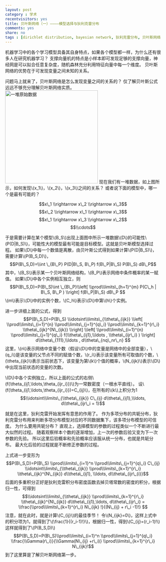 ```yaml
---
layout: post 
category : 学术
recentvisitors: yes
title: 贝叶斯网络（一）————模型选择与狄利克雷分布
comments: yes
share: no
tags : [dirichlet distribution, bayesian network, 狄利克雷分布, 贝叶斯网络, 模型选择, 机器学习 ]
---
```


机器学习中的各个学习模型具备其自身特点，如果各个模型都一样，为什么还有很多人在研究机器学习？
支撑向量机的特点是小样本即可发现足够的支撑向量，神经网是可以拟合任意复杂度，随机森林充分利用特征向量中每一个维度。
贝叶斯网络的优势在于可发现变量之间未知的关系。

问题马上就来了，贝叶斯网络是怎么发现变量之间的关系的？
仅了解贝叶斯公式远远不够充分理解贝叶斯网络实质。
<img src="https://2s66lw.blu.livefilestore.com/y2pNiXhG2EtuGyeEIBcuntEYUy4ryMPp-ay3g4ZHVtSVB8IERVo0zKK72YC9nxcoy5t3vJhXFU2zKtZeRZFFyPkcqirv66ykW6yWDeTYIoggXg/bayesiandata.png" alt="一堆原始数据" width="300"/> 
现在我们有一堆数据，如上图所示，如何发现\\(x\_1\\)，\\(x\_2\\)，\\(x\_3\\)之间的关系？
或者说下面的模型中，哪一个是最有可能的？

$$x\_1 \\rightarrow x\_2 \\rightarrow x\_3$$
$$x\_2 \\rightarrow x\_1 \\rightarrow x\_3$$
$$x\_1 \\rightarrow x\_3 \\rightarrow x\_2$$
$$\\cdots$$

于是需要计算在某个模型\\(B\_S\\)出现上面图中所示一堆数据\\(D\\)的可能性\\(P(D|B\_S)\\)，可能性大的模型最有可能是目标模型。这就是贝叶斯模型选择过程。
如果\\(D\\)中每一个数值是离散，由贝叶斯公式得到如果计算\\(P(D|B\_S)\\)，需要计算\\(P(B\_S,D)\\)， 
$$P(B\_S,D)=\\int \_{B\_P} P(D|B\_S, B\_P) f(B\_P|B\_S) P(B\_S) dB\_P$$
其中，\\(B\_S\\)表示某一个贝叶斯网络结构，\\(B\_P\\)表示网络中条件概率的某一赋值。
如果\\(D\\)中各个实例相互独立，则 
$$P(B\_S,D)=P(B\_S)\int \_{B\_P}\\left[ \\prod\\limits\_{h=1}^{m} P(C\_h | B\_S, B\_P ) \\right] f(B\_P|B\_S) dB\_P $$
\\(m\\)表示\\(D\\)中的实例个数，\\(C\_h\\)表示\\(D\\)中第\\(h\\)个实例。

进一步详细上面的公式，得到
$$P(B\_S,D)=P(B\_S) \\idotsint\\limits\_{\\theta\_{ijk}}  \\left[ \\prod\\limits\_{i=1}^{n} \\prod\\limits\_{j=1}^{q\_i} \\prod\\limits\_{k=1}^{r\_i} \\theta\_{ijk}^{N\_{ijk}} \\right] \\left[ \\prod\\limits\_{i=1}^{n} \\prod\\limits\_{j=1}^{q\_i} f(\\theta\_{ij1},\\ldots , \\theta\_{ijr\_i} ) \\right] d\\theta\_{111},\\ldots , d\\theta\_{nq\_nr\_n} $$
这里，\\(n\\)表示网络中变量个数（假设\\(D\\)中的变量是网络中的全部变量），\\(q\_i\\)是该变量的父节点不同的赋值个数，\\(r\_i\\)表示该变量所有可取值的个数，\\(\\theta\_{ijk}\\)表示当前状态下，该变量为第\\(k\\)个值的概率，\\(N\_{ijk}\\)表示\\(D\\)中出现当前状态的变量的次数。

\\(D\\)中各个实例独立，所以上面的公式的右侧\\(f(\\theta\_{ij1,\\ldots,\\theta\_{ijr\_i}})\\)为一常数密度（一根水平直线）。
设\\(f(\\theta\_{ij1,\\ldots,\\theta\_{ijr\_i}})=C\_{ij}\\)，在所有的\\(k\\)上积分为1
$$\\idotsint\\limits\_{\\theta\_{ijk}} C\_{ij} d\\theta\_{ij1},\\ldots, d\\theta\_{ijr\_i = 1}$$


就是在这里，狄利克雷开始发挥有意思的作用了。
作为多项分布的共轭分布，狄利克雷分布用来判断多项分布模型对应的不同数据集下，该多项分布模型的可信度。
为什么要用共轭分布？
直观上，选择模型的参数的过程类似一个不断进行最大似然的过程。
随着观察样本个数的逐渐增加，上一次的参数后验又变为下一次参数的先验。
所以这里后验概率和先验概率应该服从统一分布，也就是共轭分布。
最大化后验的过程就是不断修正参数的过程。

上式进一步变形为
$$P(B\_S,D)=P(B\_S) \\prod\\limits\_{i=1}^n \\prod\\limits\_{j=1}^{q\_i} C\_{ij} \\idotsint\\limits\_{\\theta\_{ijk}} \\prod\\limits\_{k=1}^{r\_i} \\theta\_{ijk}^{N\_{ijk}} d\\theta\_{ij1}, \\ldots, d\\theta\_{ijr\_{i}}$$
后面的多重积分正好是狄利克雷积分布密度函数去掉贝塔常数的密度的积分，根据归一性，可得到
$$\\idotsint\\limits\_{\\theta\_{ijk}} \\prod\\limits\_{k=1}^{r\_i} \\theta\_{ijk}^{N\_{ijk}} d\\theta\_{ij1},\ldots, d\\theta\_{ijr\_i} = \\frac{\\prod\\limits\_{k=1}^{r\_i} N\_{ijk} !}{(N\_{ij} + r\_i -1)!} $$
注意，就在此时，就是计算\\(C\_{ij}\\)的最佳季节！
令\\(N\_{ijk}=0\\)，这样上式中的积分项为1，就得到了\\(\\frac{1}{(r\_i-1)!}\\)，根据归一性，得到\\(C\_{ij}=(r\_i-1)!\\)
这样就得到了\\(P(B\_S,D)\\)
$$P(B\_S,D)=P(B\_S)\\prod\\limits\_{i=1}^n \\prod\\limits\_{j=1}^{q\_i} \\frac{\\Gamma(r\_i)}{\\Gamma(N\_{ij} +r\_i)} \\prod\\limits\_{k=1}^{r\_i} N\_{ijk}!$$
到了这里算是了解贝叶斯网络第一步。
